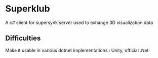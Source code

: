 # Superklub
A c# client for supersynk server used to exhange 3D visualization data

## Difficulties

Make it usable in various dotnet implementations : Unity, official .Net
